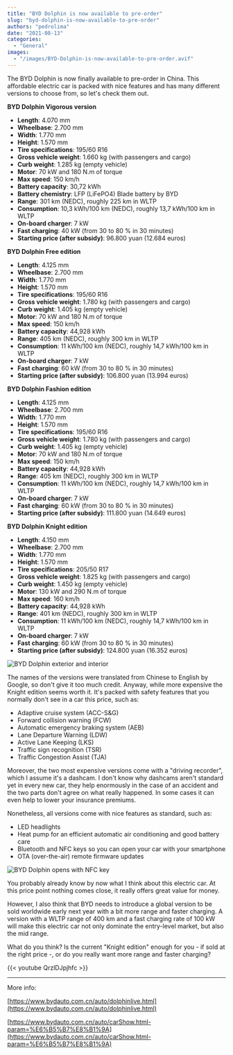 ```yaml
---
title: "BYD Dolphin is now available to pre-order"
slug: "byd-dolphin-is-now-available-to-pre-order"
authors: "pedrolima"
date: "2021-08-13"
categories:
  - "General"
images:
  - "/images/BYD-Dolphin-is-now-available-to-pre-order.avif"
---
```


The BYD Dolphin is now finally available to pre-order in China. This affordable electric car is packed with nice features and has many different versions to choose from, so let's check them out.

**BYD Dolphin Vigorous version**

- **Length**: 4.070 mm
- **Wheelbase**: 2.700 mm
- **Width**: 1.770 mm
- **Height**: 1.570 mm
- **Tire specifications**: 195/60 R16
- **Gross vehicle weight**: 1.660 kg (with passengers and cargo)
- **Curb weight**: 1.285 kg (empty vehicle)
- **Motor**: 70 kW and 180 N.m of torque
- **Max speed**: 150 km/h
- **Battery capacity**: 30,72 kWh
- **Battery chemistry**: LFP (LiFePO4) Blade battery by BYD
- **Range**: 301 km (NEDC), roughly 225 km in WLTP
- **Consumption**: 10,3 kWh/100 km (NEDC), roughly 13,7 kWh/100 km in WLTP
- **On-board charger**: 7 kW
- **Fast charging**: 40 kW (from 30 to 80 % in 30 minutes)
- **Starting price (after subsidy)**: 96.800 yuan (12.684 euros)

**BYD Dolphin Free edition**

- **Length**: 4.125 mm
- **Wheelbase**: 2.700 mm
- **Width**: 1.770 mm
- **Height**: 1.570 mm
- **Tire specifications**: 195/60 R16
- **Gross vehicle weight**: 1.780 kg (with passengers and cargo)
- **Curb weight**: 1.405 kg (empty vehicle)
- **Motor**: 70 kW and 180 N.m of torque
- **Max speed**: 150 km/h
- **Battery capacity**: 44,928 kWh
- **Range**: 405 km (NEDC), roughly 300 km in WLTP
- **Consumption**: 11 kWh/100 km (NEDC), roughly 14,7 kWh/100 km in WLTP
- **On-board charger**: 7 kW
- **Fast charging**: 60 kW (from 30 to 80 % in 30 minutes)
- **Starting price (after subsidy)**: 106.800 yuan (13.994 euros)

**BYD Dolphin Fashion edition**

- **Length**: 4.125 mm
- **Wheelbase**: 2.700 mm
- **Width**: 1.770 mm
- **Height**: 1.570 mm
- **Tire specifications**: 195/60 R16
- **Gross vehicle weight**: 1.780 kg (with passengers and cargo)
- **Curb weight**: 1.405 kg (empty vehicle)
- **Motor**: 70 kW and 180 N.m of torque
- **Max speed**: 150 km/h
- **Battery capacity**: 44,928 kWh
- **Range**: 405 km (NEDC), roughly 300 km in WLTP
- **Consumption**: 11 kWh/100 km (NEDC), roughly 14,7 kWh/100 km in WLTP
- **On-board charger**: 7 kW
- **Fast charging**: 60 kW (from 30 to 80 % in 30 minutes)
- **Starting price (after subsidy)**: 111.800 yuan (14.649 euros)

**BYD Dolphin Knight edition**

- **Length**: 4.150 mm
- **Wheelbase**: 2.700 mm
- **Width**: 1.770 mm
- **Height**: 1.570 mm
- **Tire specifications**: 205/50 R17
- **Gross vehicle weight**: 1.825 kg (with passengers and cargo)
- **Curb weight**: 1.450 kg (empty vehicle)
- **Motor**: 130 kW and 290 N.m of torque
- **Max speed**: 160 km/h
- **Battery capacity**: 44,928 kWh
- **Range**: 401 km (NEDC), roughly 300 km in WLTP
- **Consumption**: 11 kWh/100 km (NEDC), roughly 14,7 kWh/100 km in WLTP
- **On-board charger**: 7 kW
- **Fast charging**: 60 kW (from 30 to 80 % in 30 minutes)
- **Starting price (after subsidy)**: 124.800 yuan (16.352 euros)

![BYD Dolphin exterior and interior](images/BYD-Dolphin-exterior-and-interior.avif)

The names of the versions were translated from Chinese to English by Google, so don't give it too much credit. Anyway, while more expensive the Knight edition seems worth it. It's packed with safety features that you normally don't see in a car this price, such as:

- Adaptive cruise system (ACC-S&G)
- Forward collision warning (FCW)
- Automatic emergency braking system (AEB)
- Lane Departure Warning (LDW)
- Active Lane Keeping (LKS)
- Traffic sign recognition (TSR)
- Traffic Congestion Assist (TJA)

Moreover, the two most expensive versions come with a "driving recorder", which I assume it's a dashcam. I don't know why dashcams aren't standard yet in every new car, they help enormously in the case of an accident and the two parts don't agree on what really happened. In some cases it can even help to lower your insurance premiums.

Nonetheless, all versions come with nice features as standard, such as:

- LED headlights
- Heat pump for an efficient automatic air conditioning and good battery care
- Bluetooth and NFC keys so you can open your car with your smartphone
- OTA (over-the-air) remote firmware updates

![BYD Dolphin opens with NFC key](images/BYD-Dolphin-opens-with-NFC-key.avif)

You probably already know by now what I think about this electric car. At this price point nothing comes close, it really offers great value for money.

However, I also think that BYD needs to introduce a global version to be sold worldwide early next year with a bit more range and faster charging. A version with a WLTP range of 400 km and a fast charging rate of 100 kW will make this electric car not only dominate the entry-level market, but also the mid range.

What do you think? Is the current "Knight edition" enough for you - if sold at the right price -, or do you really want more range and faster charging?

{{< youtube QrzlDJpjhfc >}}

---

More info:

[https://www.bydauto.com.cn/auto/dolphinlive.html](https://www.bydauto.com.cn/auto/dolphinlive.html)

[https://www.bydauto.com.cn/auto/carShow.html-param=%E6%B5%B7%E8%B1%9A](https://www.bydauto.com.cn/auto/carShow.html-param=%E6%B5%B7%E8%B1%9A)
